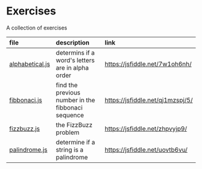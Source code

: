 # Exercises
A collection of exercises

|file|description|link|
|:---|:---|:---|
|[alphabetical.js](alphabetical.js)|determins if a word's letters are in alpha order|https://jsfiddle.net/7w1oh6nh/|
|[fibbonaci.js](fibbonaci.js)|find the previous number in the fibbonaci sequence|https://jsfiddle.net/qj1mzspj/5/|
|[fizzbuzz.js](fizzbuzz.js)|the FizzBuzz problem|https://jsfiddle.net/zhpvyjp9/|
|[palindrome.js](palindrome.js)|determine if a string is a palindrome|https://jsfiddle.net/uovtb6vu/|
